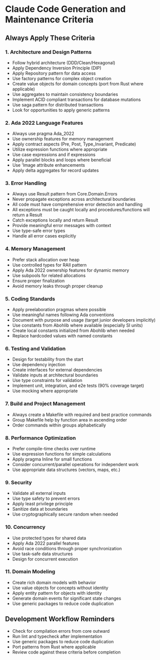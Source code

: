 # Claude Code Generation and Maintenance Criteria

## Always Apply These Criteria

### 1. Architecture and Design Patterns
- Follow hybrid architecture (DDD/Clean/Hexagonal)
- Apply Dependency Inversion Principle (DIP)
- Apply Repository pattern for data access
- Use factory patterns for complex object creation
- Create value objects for domain concepts (port from Rust where applicable)
- Use aggregates to maintain consistency boundaries
- Implement ACID compliant transactions for database mutations
- Use saga pattern for distributed transactions
- Look for opportunities to apply generic patterns

### 2. Ada 2022 Language Features
- Always use pragma Ada_2022
- Use ownership features for memory management
- Apply contract aspects (Pre, Post, Type_Invariant, Predicate)
- Utilize expression functions where appropriate
- Use case expressions and if expressions
- Apply parallel blocks and loops where beneficial
- Use 'Image attribute enhancements
- Apply delta aggregates for record updates

### 3. Error Handling
- Always use Result pattern from Core.Domain.Errors
- Never propagate exceptions across architectural boundaries
- All code must have comprehensive error detection and handling
- All exceptions must be caught locally and procedures/functions will return a Result
- Catch exceptions locally and return Result
- Provide meaningful error messages with context
- Use type-safe error types
- Handle all error cases explicitly

### 4. Memory Management
- Prefer stack allocation over heap
- Use controlled types for RAII pattern
- Apply Ada 2022 ownership features for dynamic memory
- Use subpools for related allocations
- Ensure proper finalization
- Avoid memory leaks through proper cleanup

### 5. Coding Standards
- Apply preelaboration pragmas where possible
- Use meaningful names following Ada conventions
- Document with purpose and usage (target junior developers implicitly)
- Use constants from Abohlib where available (especially SI units)
- Create local constants initialized from Abohlib when needed
- Replace hardcoded values with named constants

### 6. Testing and Validation
- Design for testability from the start
- Use dependency injection
- Create interfaces for external dependencies
- Validate inputs at architectural boundaries
- Use type constraints for validation
- Implement unit, integration, and e2e tests (90% coverage target)
- Use mocking where appropriate

### 7. Build and Project Management
- Always create a Makefile with required and best practice commands
- Group Makefile help by function area in ascending order
- Order commands within groups alphabetically

### 8. Performance Optimization
- Prefer compile-time checks over runtime
- Use expression functions for simple calculations
- Apply pragma Inline for small functions
- Consider concurrent/parallel operations for independent work
- Use appropriate data structures (vectors, maps, etc.)

### 9. Security
- Validate all external inputs
- Use type safety to prevent errors
- Apply least privilege principle
- Sanitize data at boundaries
- Use cryptographically secure random when needed

### 10. Concurrency
- Use protected types for shared data
- Apply Ada 2022 parallel features
- Avoid race conditions through proper synchronization
- Use task-safe data structures
- Design for concurrent execution

### 11. Domain Modeling
- Create rich domain models with behavior
- Use value objects for concepts without identity
- Apply entity pattern for objects with identity
- Generate domain events for significant state changes
- Use generic packages to reduce code duplication

## Development Workflow Reminders
- Check for compilation errors from core outward
- Run lint and typecheck after implementation
- Use generic packages to reduce code duplication
- Port patterns from Rust where applicable
- Review code against these criteria before completion
